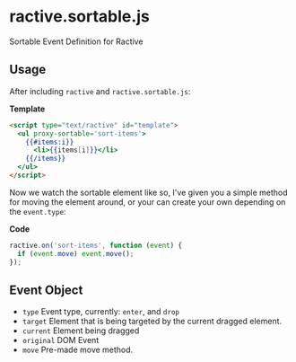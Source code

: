 # ractive.sortable.js

Sortable Event Definition for Ractive


## Usage

After including `ractive` and `ractive.sortable.js`:

**Template**
```html
<script type="text/ractive" id="template">
  <ul proxy-sortable='sort-items'>
    {{#items:i}}
      <li>{{items[i]}}</li>
    {{/items}}
  </ul>
</script>
```

Now we watch the sortable element like so, I've given you a simple method for moving the element around, or your can create your own depending on the `event.type`:

**Code**
```js
ractive.on('sort-items', function (event) {
  if (event.move) event.move();
});
```

## Event Object

- `type` Event type, currently: `enter`, and `drop`
- `target` Element that is being targeted by the current dragged element.
- `current` Element being dragged
- `original` DOM Event
- `move` Pre-made move method.
